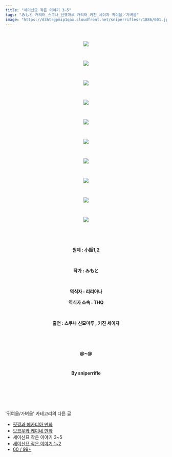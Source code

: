 ```yaml
---
title: "세이신묘 작은 이야기 3~5"
tags: "みもと 캐릭터_스쿠나_신묘마루 캐릭터_키진_세이자 귀여움／가벼움"
image: "https://d3htrgpmip1qax.cloudfront.net/sniperriflesr/1886/001.jpg"
---
```

<div class="article">
<p style="TEXT-ALIGN: center"> </p>
<p style="text-align: center;"><img src="{{ site.imgserver5 }}/sniperriflesr/1886/001.jpg"/></p>
<p style="TEXT-ALIGN: center"> </p>
<p style="text-align: center;"><img src="{{ site.imgserver5 }}/sniperriflesr/1886/002.jpg"/></p>
<p style="TEXT-ALIGN: center"> </p>
<p style="text-align: center;"><img src="{{ site.imgserver5 }}/sniperriflesr/1886/003.jpg"/></p>
<p style="TEXT-ALIGN: center"> </p>
<p style="text-align: center;"><img src="{{ site.imgserver5 }}/sniperriflesr/1886/004.jpg"/></p>
<p style="TEXT-ALIGN: center"> </p>
<p style="text-align: center;"><img src="{{ site.imgserver5 }}/sniperriflesr/1886/005.jpg"/></p>
<p style="TEXT-ALIGN: center"> </p>
<p style="text-align: center;"><img src="{{ site.imgserver5 }}/sniperriflesr/1886/006.jpg"/></p>
<p style="TEXT-ALIGN: center"> </p>
<p style="text-align: center;"><img src="{{ site.imgserver5 }}/sniperriflesr/1886/007.jpg"/></p>
<p style="TEXT-ALIGN: center"> </p>
<p style="text-align: center;"><img src="{{ site.imgserver5 }}/sniperriflesr/1886/008.jpg"/></p>
<p style="TEXT-ALIGN: center"> </p>
<p style="text-align: center;"><img src="{{ site.imgserver5 }}/sniperriflesr/1886/009.jpg"/></p>
<p style="TEXT-ALIGN: center"> </p>
<p style="text-align: center;"><img src="{{ site.imgserver5 }}/sniperriflesr/1886/010.jpg"/></p>
<p style="text-align: center;"> </p>
<p style="text-align: center;"> </p>
<p style="text-align: center;"><b>원제 : 小話1,2</b></p>
<p style="text-align: center;"> </p>
<p style="text-align: center;"><b>작가 : みもと</b></p>
<p style="text-align: center;"><b></b> </p>
<p style="text-align: center;"><b>역식자 : 리리아나</b></p>
<p style="text-align: center;"><b>역식자 소속 : THQ</b></p>
<p style="text-align: center;"><strong></strong> </p>
<p style="text-align: center;"><b>출연 : 스쿠나 신묘마루 , 키진 세이자</b></p>
<p style="text-align: center;"><strong></strong> </p>
<p style="text-align: center;"><strong></strong> </p>
<p style="text-align: center;"><strong><span style="; ">@~@</span></strong></p>
<p style="text-align: center;"><strong></strong> </p>
<p style="text-align: center;"><strong><span style="; ">By sniperrifle</span></strong></p>
<p style="text-align: center;"><b><br/></b></p>
<p style="TEXT-ALIGN: center"> </p>
</div><br/>
<div class="another">
<p>'귀여움/가벼움' 카테고리의 다른 글</p>
<ul>
<li><a href="/sniperriflesr_1891">핏쨩과 헤카티아 만화</a></li>
<li><a href="/sniperriflesr_1889">모코우와 케이네 만화</a></li>
<li>세이신묘 작은 이야기 3~5</li>
<li><a href="/sniperriflesr_1885">세이신묘 작은 이야기 1~2</a></li>
<li><a href="/sniperriflesr_1884">00 / 99+</a></li>
</ul>
</div><br/>
<div class="comment" id="commentListBlock_1886" style="display: none ">
</div><br/>
<br/>
<p id="refer"></p>
<br/>
